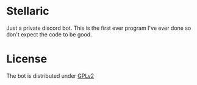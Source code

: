 # Stellaric
Just a private discord bot. This is the first ever program I've ever done so don't expect the code to be good.
# License
The bot is distributed under [GPLv2](https://github.com/Ha3kerDevs/Stellaric/blob/master/LICENSE)
